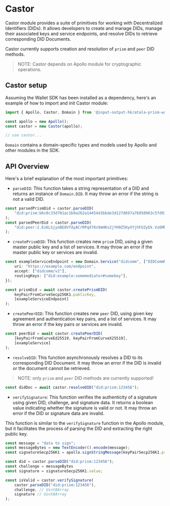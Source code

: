 # Castor

Castor module provides a suite of primitives for working with Decentralized 
Identifiers (DIDs). It allows developers to create and manage DIDs, manage their 
associated keys and service endpoints, and resolve DIDs to retrieve corresponding 
DID Documents.

Castor currently supports creation and resolution of `prism` and `peer` DID methods.

> NOTE: Castor depends on Apollo module for cryptographic operations.

## Castor setup

Assuming the Wallet SDK has been installed as a dependency, here's an example of
how to import and init Castor module:

```ts
import { Apollo, Castor, Domain } from '@input-output-hk/atala-prism-wallet-sdk';

const apollo = new Apollo();
const castor = new Castor(apollo);

// use castor...
```

`Domain` contains a domain-specific types and models used by Apollo and other 
modules in the SDK.

## API Overview
Here's a brief explanation of the most important primitives:

- `parseDID`: This function takes a string representation of a DID and returns 
an instance of `Domain.DID`. It may throw an error if the string is not a valid
DID.

```ts
const parsedPrismDid = castor.parseDID(
    "did:prism:b6c0c33d701ac1b9a262a14454d1bbde3d127d697a76950963c5fd930605:Cj8KPRI7CgdtYXN0ZXIwEAFKLgoJc2VmsxEiECSTjyV7sUfCr_ArpN9rvCwR9fRMAhcsr_S7ZRiJk4p5k"
);
const parsedPeerDid = castor.parseDID(
    "did:peer:2.Ez6LSjynBE8VfdyACrRPqX76s9mHKs2jYH9Z5KyXYjhFUZyEk.Vz6Mkm7jkKvcwBgDHP528ARtTYmBrqWmERFURP6p3casdekV2.SW10"
);
```

- `createPrismDID`: This function creates new `prism` DID, using a given master 
public key and a list of services. It may throw an error if the master public 
key or services are invalid.

```ts
const exampleServiceEndpoint = new Domain.Service("didcomm", ["DIDCommMessaging"], {
    uri: "https://example.com/endpoint",
    accept: ["didcomm/v2"],
    routingKeys: ["did:example:somemediator#somekey"],
});
```

```ts
const prismDid = await castor.createPrismDID(
    keyPairFromCurveSecp256K1.publicKey,
    [exampleServiceEndpoint]
);
```

- `createPeerDID`: This function creates new `peer` DID, using given key 
agreement and authentication key pairs, and a list of services. It may throw an 
error if the key pairs or services are invalid.

```ts
const peerDid = await castor.createPeerDID(
    [keyPairFromCurveEd25519, keyPairFromCurveX25519],
    [exampleService]
);
```

- `resolveDID`: This function asynchronously resolves a DID to its corresponding
DID Document. It may throw an error if the DID is invalid or the document cannot
be retrieved.

> NOTE: only `prism` and `peer` DID methods are currently supported!

```ts
const didDoc = await castor.resolveDID("did:prism:123456");
```

- `verifySignature`: This function verifies the authenticity of a signature 
using given DID, challenge, and signature data. It returns a boolean value 
indicating whether the signature is valid or not. It may throw an error if the 
DID or signature data are invalid.

This function is similar to the `verifySignature` function in the Apollo module,
but it facilitates the process of parsing the DID and extracting the right 
public key.

```ts
const message = "data to sign";
const messageBytes = new TextEncoder().encode(message);
const signatureSecp256K1 = apollo.signStringMessage(keyPairSecp256K1.privateKey, message);

const did = castor.parseDID("did:prism:123456");
const challenge = messageBytes
const signature = signatureSecp256K1.value;

const isValid = castor.verifySignature(
    castor.parseDID("did:prism:123456"),
    challenge, // Uint8Array
    signature // Uint8Array
);
```
